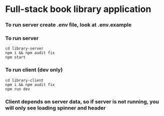 # Full-stack book library application

### To run server create .env file, look at .env.example

### To run server
```
cd library-server
npm i && npm audit fix
npm start
```

### To run client (dev only)
```
cd library-client
npm i && npm audit fix
npm run dev
```

### Client depends on server data, so if server is not running, you will only see loading spinner and header
